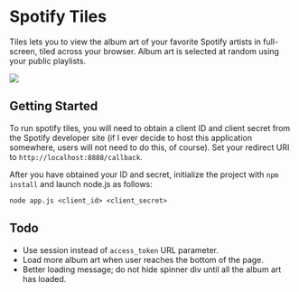 Spotify Tiles
===

Tiles lets you to view the album art of your favorite Spotify artists in full-screen, tiled across your browser. Album art is selected at random using your public playlists.

 <img align="center" src="https://raw.githubusercontent.com/mpillar/spotify-tiles/master/public/example.png"/>

Getting Started
---

To run spotify tiles, you will need to obtain a client ID and client secret from the Spotify developer site (if I ever decide to host this application somewhere, users will not need to do this, of course). Set your redirect URI to `http://localhost:8888/callback`.

After you have obtained your ID and secret, initialize the project with `npm install` and launch node.js as follows:

    node app.js <client_id> <client_secret>

Todo
---

* Use session instead of `access_token` URL parameter.
* Load more album art when user reaches the bottom of the page.
* Better loading message; do not hide spinner div until all the album art has loaded.
